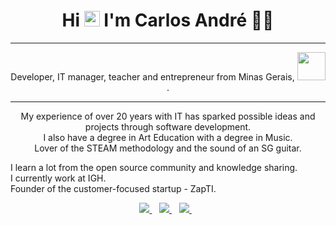 <h1 align='center'>
Hi <img src="https://media.giphy.com/media/hvRJCLFzcasrR4ia7z/giphy.gif" width="25px"> I'm Carlos André 👨‍💻
</h1>
<hr>
<p align='center'>
Developer, IT manager, teacher and entrepreneur from Minas Gerais, <img src="https://acegif.com/wp-content/gif/brazilian-flag-7.gif" width="45px">.
</p>
<hr>
<p align='center'>
My experience of over 20 years with IT has sparked possible ideas and projects through software development.
<br>I also have a degree in Art Education with a degree in Music.
<br>Lover of the STEAM methodology and the sound of an SG guitar.
</p>

<p align=center'>
I learn a lot from the open source community and knowledge sharing.
<br>I currently work at IGH.
<br>Founder of the customer-focused startup - ZapTI.
</p>

<p align='center'>
  <a href=""https://api.whatsapp.com/send?phone=5531994039469&text=Ol%C3%A1%20Carlos%20via%20Github">
    <img src="https://img.shields.io/badge/WHATSAPP-%2325D366.svg?&style=for-the-badge&logo=whatsapp&logoColor=white" />    
  </a>&nbsp;&nbsp;
  <a href="https://www.linkedin.com/in/carlosandrelima/">
    <img src="https://img.shields.io/badge/linkedin-%230077B5.svg?&style=for-the-badge&logo=linkedin&logoColor=white" />
  </a>&nbsp;&nbsp;
  <a href="https://t.me/zapti">
    <img src="https://img.shields.io/badge/instagram-%23E4405F.svg?&style=for-the-badge&logo=instagram&logoColor=white" />        
  </a>&nbsp;&nbsp;
</p>
